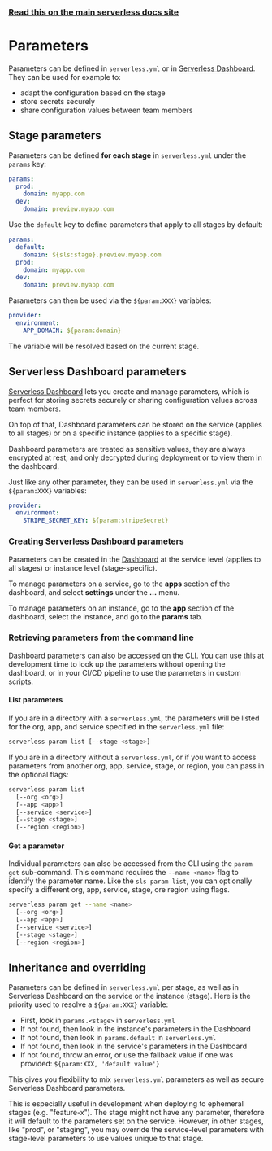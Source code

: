 <!--
title: Serverless Framework - Parameters
menuText: Parameters
menuOrder: 2
layout: Doc
-->

<!-- DOCS-SITE-LINK:START automatically generated  -->

### [Read this on the main serverless docs site](https://www.serverless.com/framework/docs/guides/parameters/)

<!-- DOCS-SITE-LINK:END -->

# Parameters

Parameters can be defined in `serverless.yml` or in [Serverless Dashboard](https://www.serverless.com/secrets). They can be used for example to:

- adapt the configuration based on the stage
- store secrets securely
- share configuration values between team members

## Stage parameters

Parameters can be defined **for each stage** in `serverless.yml` under the `params` key:

```yaml
params:
  prod:
    domain: myapp.com
  dev:
    domain: preview.myapp.com
```

Use the `default` key to define parameters that apply to all stages by default:

```yaml
params:
  default:
    domain: ${sls:stage}.preview.myapp.com
  prod:
    domain: myapp.com
  dev:
    domain: preview.myapp.com
```

Parameters can then be used via the `${param:XXX}` variables:

```yaml
provider:
  environment:
    APP_DOMAIN: ${param:domain}
```

The variable will be resolved based on the current stage.

## Serverless Dashboard parameters

[Serverless Dashboard](https://www.serverless.com/secrets) lets you create and manage parameters, which is perfect for storing secrets securely or sharing configuration values across team members.

On top of that, Dashboard parameters can be stored on the service (applies to all stages) or on a specific instance (applies to a specific stage).

Dashboard parameters are treated as sensitive values, they are always encrypted at rest, and only decrypted during deployment or to view them in the dashboard.

Just like any other parameter, they can be used in `serverless.yml` via the `${param:XXX}` variables:

```yaml
provider:
  environment:
    STRIPE_SECRET_KEY: ${param:stripeSecret}
```

### Creating Serverless Dashboard parameters

Parameters can be created in the [Dashboard](https://app.serverless.com/) at the service level (applies to all stages) or instance level (stage-specific).

To manage parameters on a service, go to the **apps** section of the dashboard, and select **settings** under the **...** menu.

To manage parameters on an instance, go to the **app** section of the dashboard, select the instance, and go to the **params** tab.

### Retrieving parameters from the command line

Dashboard parameters can also be accessed on the CLI. You can use this at development time to look up the parameters without opening the dashboard, or in your CI/CD pipeline to use the parameters in custom scripts.

#### List parameters

If you are in a directory with a `serverless.yml`, the parameters will be listed for the org, app, and service specified in the `serverless.yml` file:

```bash
serverless param list [--stage <stage>]
```

If you are in a directory without a `serverless.yml`, or if you want to access parameters from another org, app, service, stage, or region, you can pass in the optional flags:

```bash
serverless param list
  [--org <org>]
  [--app <app>]
  [--service <service>]
  [--stage <stage>]
  [--region <region>]
```

#### Get a parameter

Individual parameters can also be accessed from the CLI using the `param get` sub-command. This command requires the `--name <name>` flag to identify the parameter name. Like the `sls param list`, you can optionally specify a different org, app, service, stage, ore region using flags.

```bash
serverless param get --name <name>
  [--org <org>]
  [--app <app>]
  [--service <service>]
  [--stage <stage>]
  [--region <region>]
```

## Inheritance and overriding

Parameters can be defined in `serverless.yml` per stage, as well as in Serverless Dashboard on the service or the instance (stage). Here is the priority used to resolve a `${param:XXX}` variable:

- First, look in `params.<stage>` in `serverless.yml`
- If not found, then look in the instance's parameters in the Dashboard
- If not found, then look in `params.default` in `serverless.yml`
- If not found, then look in the service's parameters in the Dashboard
- If not found, throw an error, or use the fallback value if one was provided: `${param:XXX, 'default value'}`

This gives you flexibility to mix `serverless.yml` parameters as well as secure Serverless Dashboard parameters.

This is especially useful in development when deploying to ephemeral stages (e.g. "feature-x"). The stage might not have any parameter, therefore it will default to the parameters set on the service. However, in other stages, like "prod", or "staging", you may override the service-level parameters with stage-level parameters to use values unique to that stage.
